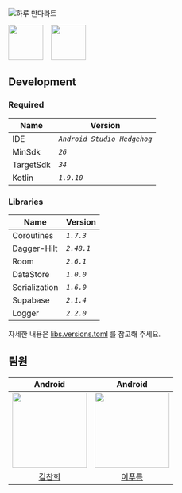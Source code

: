 
![하루 만다라트](https://github.com/haru-mandal-art/testt/assets/94586184/4b39abf6-29d3-4b75-8157-99c7cfbef372 "하루 만다라트")

<a href="https://play.google.com/store/apps/details?id=com.google.samples.apps.nowinandroid"><img src="https://play.google.com/intl/ko_kr/badges/static/images/badges/ko_badge_web_generic.png" height="70"></a> <a>&nbsp;&nbsp;</a>
<a href="https://strong-marlin-f95.notion.site/SRS-3098c52bd8da4fc6aa41f6cba6b2f47f?pvs=4"><img src="https://github.com/haru-mandal-art/testt/assets/94586184/97b44864-934c-4f58-939e-e431afc54c90" height="70"></a>


## Development
### Required
| Name | Version |
| --- | --- |
| IDE |   *```Android Studio Hedgehog```* | 
| MinSdk  |   *```26```* | 
| TargetSdk  |   *```34```* | 
| Kotlin |   *```1.9.10```* | 


### Libraries
| Name | Version |
| --- | --- |
| Coroutines | *```1.7.3```* |
| Dagger-Hilt | *```2.48.1```* |
| Room | *```2.6.1```* |
| DataStore  | *```1.0.0```* |
| Serialization| *```1.6.0```* |
| Supabase | *```2.1.4```* |
| Logger | *```2.2.0```* |


자세한 내용은 [libs.versions.toml](https://github.com/haru-mandal-art/haru-mandalart/blob/dev/gradle/libs.versions.toml) 를 참고해 주세요.

## 팀원

|                                        Android                                         |                                              Android                                               |
|:-------------------------------------------------------------------------------------:|:-------------------------------------------------------------------------------------------------:|
| [<img src="https://github.com/coldDelight.png" width="150px"/>](https://github.com/coldDelight) | [<img src="https://github.com/2blue-99.png" width="150px"/>](https://github.com/2blue-99) | 
| <a href="https://github.com/coldDelight">김찬희                                          |     <a href="https://github.com/2blue-99">  이푸름                                                 | 
